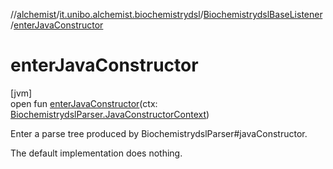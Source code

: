 //[alchemist](../../../index.md)/[it.unibo.alchemist.biochemistrydsl](../index.md)/[BiochemistrydslBaseListener](index.md)/[enterJavaConstructor](enter-java-constructor.md)

# enterJavaConstructor

[jvm]\
open fun [enterJavaConstructor](enter-java-constructor.md)(ctx: [BiochemistrydslParser.JavaConstructorContext](../-biochemistrydsl-parser/-java-constructor-context/index.md))

Enter a parse tree produced by BiochemistrydslParser#javaConstructor. 

The default implementation does nothing.
